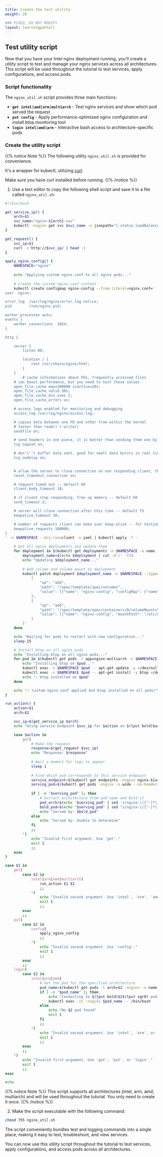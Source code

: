```yaml
---
title: Create the test utility
weight: 20

### FIXED, DO NOT MODIFY
layout: learningpathall
---
```


## Test utility script

Now that you have your Intel nginx deployment running, you'll create a utility script to test and manage your nginx services across all architectures. This script will be used throughout the tutorial to test services, apply configurations, and access pods.

### Script functionality

The `nginx_util.sh` script provides three main functions:

- **`get intel|amd|arm|multiarch`** - Test nginx services and show which pod served the request
- **`put config`** - Apply performance-optimized nginx configuration and install btop monitoring tool
- **`login intel|amd|arm`** - Interactive bash access to architecture-specific pods

### Create the utility script

{{% notice Note %}}
The following utility `nginx_util.sh` is provided for convenience. 

It's a wrapper for kubectl, utilizing [curl](https://curl.se/).  

Make sure you have curl installed before running.
{{% /notice %}}

1. Use a text editor to copy the following shell script and save it to a file called `nginx_util.sh`:

```bash
#!/bin/bash

get_service_ip() {
    arch=$1
    svc_name="nginx-${arch}-svc"
    kubectl -nnginx get svc $svc_name -o jsonpath="{.status.loadBalancer.ingress[*]['ip', 'hostname']}"
}

get_request() {
    svc_ip=$1
    curl -s http://$svc_ip/ | head -1
}

apply_nginx_config() {
    NAMESPACE="nginx"
    
    echo "Applying custom nginx.conf to all nginx pods..."
    
    # Create the custom nginx.conf content
    kubectl create configmap nginx-config --from-literal=nginx.conf='
user  nginx;

error_log  /var/log/nginx/error.log notice;
pid        /run/nginx.pid;

worker_processes auto;
events {
    worker_connections  1024;
}

http {

    server {
        listen 80;

        location / {
            root /usr/share/nginx/html;
        }
    }
        # cache informations about FDs, frequently accessed files
    # can boost performance, but you need to test those values
    open_file_cache max=200000 inactive=20s;
    open_file_cache_valid 30s;
    open_file_cache_min_uses 2;
    open_file_cache_errors on;

    # access logs enabled for monitoring and debugging
    access_log /var/log/nginx/access.log;

    # copies data between one FD and other from within the kernel
    # faster than read() + write()
    sendfile on;

    # send headers in one piece, it is better than sending them one by one
    tcp_nopush on;

    # don'\''t buffer data sent, good for small data bursts in real time
    tcp_nodelay on;
    

    # allow the server to close connection on non responding client, this will free up memory
    reset_timedout_connection on;

    # request timed out -- default 60
    client_body_timeout 10;

    # if client stop responding, free up memory -- default 60
    send_timeout 2;

    # server will close connection after this time -- default 75
    keepalive_timeout 30;

    # number of requests client can make over keep-alive -- for testing environment
    keepalive_requests 100000;
}
' -n $NAMESPACE --dry-run=client -o yaml | kubectl apply -f -

    # Get all nginx deployments and update them
    for deployment in $(kubectl get deployments -n $NAMESPACE -o name | grep nginx); do
        deployment_name=$(echo $deployment | cut -d'/' -f2)
        echo "Updating $deployment_name..."
        
        # Add volume and volume mount to deployment
        kubectl patch deployment $deployment_name -n $NAMESPACE --type='json' -p='[
            {
                "op": "add",
                "path": "/spec/template/spec/volumes",
                "value": [{"name": "nginx-config", "configMap": {"name": "nginx-config"}}]
            },
            {
                "op": "add", 
                "path": "/spec/template/spec/containers/0/volumeMounts",
                "value": [{"name": "nginx-config", "mountPath": "/etc/nginx/nginx.conf", "subPath": "nginx.conf"}]
            }
        ]'
    done

    echo "Waiting for pods to restart with new configuration..."
    sleep 15

    # Install btop on all nginx pods
    echo "Installing btop on all nginx pods..."
    for pod in $(kubectl get pods -l app=nginx-multiarch -n $NAMESPACE -o name | sed 's/pod\///'); do
        echo "Installing btop on $pod..."
        kubectl exec -n $NAMESPACE $pod -- apt-get update -y >/dev/null 2>&1
        kubectl exec -n $NAMESPACE $pod -- apt-get install -y btop >/dev/null 2>&1
        echo "✓ btop installed on $pod"
    done

    echo "✅ Custom nginx.conf applied and btop installed on all pods!"
}

run_action() {
    action=$1
    arch=$2

    svc_ip=$(get_service_ip $arch)
    echo "Using service endpoint $svc_ip for $action on $(tput bold)$arch service$(tput sgr0)"

    case $action in
        get)
            # Make the request
            response=$(get_request $svc_ip)
            echo "Response: $response"
            
            # Wait a moment for logs to appear
            sleep 1
            
            # Find which pod corresponds to this service endpoint
            service_endpoint=$(kubectl get endpoints -nnginx nginx-${arch}-svc -o jsonpath='{.subsets[0].addresses[0].ip}')
            serving_pod=$(kubectl get pods -nnginx -o wide --no-headers | awk -v ip="$service_endpoint" '$6==ip {print $1}')
            
            if [ -n "$serving_pod" ]; then
                # Extract architecture from pod name and bold it
                pod_arch=$(echo "$serving_pod" | sed 's/nginx-\([^-]*\)-.*/\1/')
                bold_pod=$(echo "$serving_pod" | sed "s/nginx-\([^-]*\)-/nginx-$(tput bold)\1$(tput sgr0)-/")
                echo "Served by: $bold_pod"
            else
                echo "Served by: Unable to determine"
            fi
            ;;
        *)
            echo "Invalid first argument. Use 'get'."
            exit 1
            ;;
    esac
}

case $1 in
    get)
        case $2 in
            intel|arm|amd|multiarch)
                run_action $1 $2
                ;;
            *)
                echo "Invalid second argument. Use 'intel', 'arm', 'amd', or 'multiarch'."
                exit 1
                ;;
        esac
        ;;
    put)
        case $2 in
            config)
                apply_nginx_config
                ;;
            *)
                echo "Invalid second argument. Use 'config'."
                exit 1
                ;;
        esac
        ;;
    login)
        case $2 in
            intel|arm|amd)
                # Get the pod for the specified architecture
                pod_name=$(kubectl get pods -l arch=$2 -nnginx -o name | sed 's/pod\///')
                if [ -n "$pod_name" ]; then
                    echo "Connecting to $(tput bold)$2$(tput sgr0) pod: $pod_name"
                    kubectl exec -it -nnginx $pod_name -- /bin/bash
                else
                    echo "No $2 pod found"
                    exit 1
                fi
                ;;
            *)
                echo "Invalid second argument. Use 'intel', 'arm', or 'amd'."
                exit 1
                ;;
        esac
        ;;
    *)
        echo "Invalid first argument. Use 'get', 'put', or 'login'."
        exit 1
        ;;
esac

echo
```

{{% notice Note %}}
This script supports all architectures (intel, arm, amd, multiarch) and will be used throughout the tutorial. You only need to create it once.
{{% /notice %}}

2. Make the script executable with the following command:

```bash
chmod 755 nginx_util.sh
```

The script conveniently bundles test and logging commands into a single place, making it easy to test, troubleshoot, and view services.

You can now use this utility script throughout the tutorial to test services, apply configurations, and access pods across all architectures.
